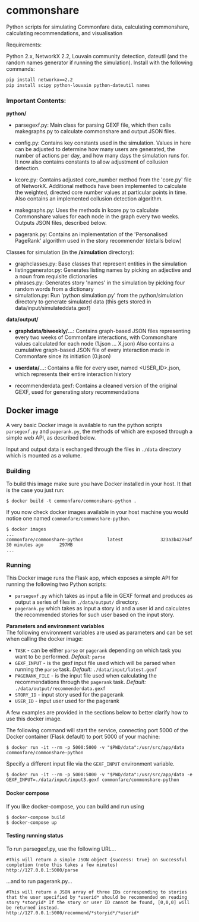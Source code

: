 # commonshare
Python scripts for simulating Commonfare data, calculating commonshare, calculating recommendations, and visualisation

Requirements:

Python 2.x, NetworkX 2.2, Louvain community detection, dateutil (and the random names generator if running the simulation). Install with the following commands:
```bash
pip install networkx==2.2
pip install scipy python-louvain python-dateutil names
```

<h3>Important Contents:</h3>

<b>python/</b>

- parsegexf.py: Main class for parsing GEXF file, which then calls makegraphs.py to calculate commonshare and output JSON files.

- config.py: Contains key constants used in the simulation. Values in here can be adjusted to determine how many users are generated, the number of actions per day, and how many days the simulation runs for. It now also contains constants to allow adjustment of collusion detection.

- kcore.py: Contains adjusted core_number method from the 'core.py' file of NetworkX. Additional methods have been implemented to calculate the weighted, directed core number values at particular points in time. Also contains an implemented collusion detection algorithm.

- makegraphs.py: Uses the methods in kcore.py to calculate Commonshare values for each node in the graph every two weeks. Outputs JSON files, described below.

- pagerank.py: Contains an implementation of the 'Personalised PageRank' algorithm used in the story recommender (details below)

Classes for simulation (in the <b>/simulation</b> directory):
- graphclasses.py: Base classes that represent entities in the simulation
- listinggenerator.py: Generates listing names by picking an adjective and a noun from requisite dictionaries
- phrases.py: Generates story 'names' in the simulation by picking four random words from a dictionary
- simulation.py: Run 'python simulation.py' from the python/simulation directory to generate simulated data (this gets stored in data/input/simulateddata.gexf)

<b>data/output/</b>

- <b>graphdata/biweekly/...</b>: Contains graph-based JSON files representing every two weeks of Commonfare interactions, with Commonshare values calculated for each node (1.json ... X.json)
    Also contains a cumulative graph-based JSON file of every interaction made in Commonfare since its initiation (0.json)

- <b>userdata/...</b>: Contains a file for every user, named <USER_ID>.json, which represents their entire interaction history

- recommenderdata.gexf: Contains a cleaned version of the original GEXF, used for generating story recommendations

## Docker image
A very basic Docker image is available to run the python scripts `parsegexf.py` and `pagerank.py`, the methods of which are exposed through a simple web API, as described below.  

Input and output data is exchanged through the files in `./data` directory which is mounted as a volume.

### Building
To build this image make sure you have Docker installed in your host.
It that is the case you just run:

```
$ docker build -t commonfare/commonshare-python .
```

If you now check docker images available in your host machine you would notice one named `commonfare/commonshare-python`.

```
$ docker images
...
commonfare/commonshare-python         latest              323a3b42764f        30 minutes ago      297MB
...
```

### Running
This Docker image runs the Flask app, which exposes a simple API for running the following two Python scripts:

 - `parsegexf.py` which takes as input a file in GEXF format and produces as output a series of files in `./data/output/` directory.
  - `pagerank.py` which takes as input a story id and a user id and calculates the recommended stories for such user based on the input story.

**Parameters and environment variables**  
The following environment variables are used as parameters and can be set when calling the docker image:

 - `TASK` - can be either `parse` or `pagerank` depending on which task you want to be performed. _Default:_ `parse`
 - `GEXF_INPUT` - is the gexf input file used which will be parsed when running the `parse` task. _Default:_ `./data/input/latest.gexf`
 - `PAGERANK_FILE` - is the input file used when calculating the recommendations through the `pagerank` task. _Default:_ `./data/output/recommenderdata.gexf`
 - `STORY_ID` - input story used for the pagerank
 - `USER_ID` - input user used for the pagerank


A few examples are provided in the sections below to better clarify how to use this docker image.

The following command will start the service, connecting port 5000 of the Docker container (Flask default) to port 5000 of your machine:
```
$ docker run -it --rm -p 5000:5000 -v "$PWD/data":/usr/src/app/data commonfare/commonshare-python
```

Specify a different input file via the `GEXF_INPUT` environment variable.
```
$ docker run -it --rm -p 5000:5000 -v "$PWD/data":/usr/src/app/data -e GEXF_INPUT=./data/input/input3.gexf commonfare/commonshare-python
```

#### Docker compose

If you like docker-compose, you can build and run using
```
$ docker-compose build
$ docker-compose up
```

#### Testing running status

To run parsegexf.py, use the following URL...
```
#This will return a simple JSON object {success: true} on successful completion (note this takes a few minutes)
http://127.0.0.1:5000/parse
```
...and to run pagerank.py...
```
#This will return a JSON array of three IDs corresponding to stories that the user specified by *userid* should be recommended on reading story *storyid* If the story or user ID cannot be found, [0,0,0] will be returned instead.
http://127.0.0.1:5000/recommend/*storyid*/*userid*
```
